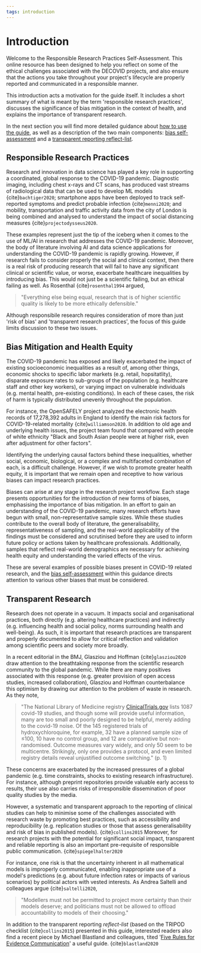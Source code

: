 ```yaml
---
tags: introduction
---
```


# Introduction

Welcome to the Responsible Research Practices Self-Assessment. This online resource has been designed to help you reflect on some of the ethical challenges associated with the DECOVID projects, and also ensure that the actions you take throughout your project's lifecycle are properly reported and communicated in a responsible manner.

This introduction acts a motivation for the guide itself. It includes a short summary of what is meant by the term 'responsible research practices', discusses the significance of bias mitigation in the context of health, and explains the importance of transparent research.

In the next section you will find more detailed guidance about [how to use the guide](about.md), as well as a description of the two main components: [bias self-assessment](bias/bias-intro.md) and a [transparent reporting reflect-list](transparent-reporting/transparent-reporting.md).

## Responsible Research Practices

Research and innovation in data science has played a key role in supporting a coordinated, global response to the COVID-19 pandemic. Diagnostic imaging, including chest x-rays and CT scans, has produced vast streams of radiological data that can be used to develop ML models {cite}`bachtiger2020`; smartphone apps have been deployed to track self-reported symptoms and predict probable infection {cite}`menni2020`; and mobility, transportation and traffic activity data from the city of London is being combined and analysed to understand the impact of social distancing measures {cite}`projectodysseus2020`.

These examples represent just the tip of the iceberg when it comes to the use of ML/AI in research that addresses the COVID-19 pandemic. Moreover, the body of literature involving AI and data science applications for understanding the COVID-19 pandemic is rapidly growing. However, if research fails to consider properly the social and clinical context, then there is a real risk of producing research that will fail to have any significant clinical or scientific value, or worse, exacerbate healthcare inequalities by introducing bias. This would not just be a scientific failing, but an ethical failing as well. As Rosenthal {cite}`rosenthal1994` argued,

> "Everything else being equal, research that is of higher scientific quality is likely to be more ethically defensible."

Although responsibile research requires consideration of more than just 'risk of bias' and 'transparent research practices', the focus of this guide limits discussion to these two issues.

## Bias Mitigation and Health Equity

The COVID-19 pandemic has exposed and likely exacerbated the impact of existing socioeconomic inequalities as a result of, among other things, economic shocks to specific labor markets (e.g. retail, hopsitatlity), disparate exposure rates to sub-groups of the population (e.g. healthcare staff and other key workers), or varying impact on vulnerable individuals (e.g. mental health, pre-existing conditions). In each of these cases, the risk of harm is typically distributed unevenly throughout the population.

For instance, the OpenSAFELY project analyzed the electronic health records of 17,278,392 adults in England to identify the main risk factors for COVID-19-related mortality {cite}`williamson2020`. In addition to old age and underlying health issues, the project team found that compared with people of white ethnicity "Black and South Asian people were at higher risk, even after adjustment for other factors".

Identifying the underlying causal factors behind these inequalities, whether social, economic, biological, or a complex and multifaceted combination of each, is a difficult challenge. However, if we wish to promote greater health equity, it is important that we remain open and receptive to how various biases can impact research practices.

Biases can arise at any stage in the research project workflow. Each stage presents opportunities for the introduction of new forms of biases, emphasising the importance of bias mitigation. In an effort to gain an understanding of the COVID-19 pandemic, many research efforts have begun with small, non-representative sample sizes. While these studies contribute to the overall body of literature, the generalisability, representativeness of sampling, and the real-world applicability of the findings must be considered and scrutinised before they are used to inform future policy or actions taken by healthcare professionals. Additionally, samples that reflect real-world demographics are necessary for achieving health equity and understanding the varied effects of the virus.

These are several examples of possible biases present in COVID-19 related research, and the [bias self-assessment](bias/bias-intro.md) within this guidance directs attention to various other biases that must be considered.

## Transparent Research

Research does not operate in a vacuum. It impacts social and organisational practices, both directly (e.g. altering healthcare practices) and indirectly (e.g. influencing health and social policy, norms surrounding health and well-being). As such, it is important that research practices are transparent and properly documented to allow for critical reflection and validation among scientific peers and society more broadly.

In a recent editorial in the BMJ, Glasziou and Hoffman {cite}`glasziou2020` draw attention to the breathtaking response from the scientific research community to the global pandemic. While there are many positives associated with this response (e.g. greater provision of open access studies, increased collaboration), Glasziou and Hoffman counterbalance this optimism by drawing our attention to the problem of waste in research. As they note,

> "The National Library of Medicine registry [ClinicalTrials.gov](http://clinicaltrials.gov/) lists 1087 covid-19 studies, and though some will provide useful information, many are too small and poorly designed to be helpful, merely adding to the covid-19 noise. Of the 145 registered trials of hydroxychloroquine, for example, 32 have a planned sample size of ≤100, 10 have no control group, and 12 are comparative but non-randomised. Outcome measures vary widely, and only 50 seem to be multicentre. Strikingly, only one provides a protocol, and even limited registry details reveal unjustified outcome switching." (p. 1)

These concerns are exacerbated by the increased pressures of a global pandemic (e.g. time constraints, shocks to existing research infrastructure). For instance, although preprint repositories provide valuable early access to results, their use also carries risks of irresponsible dissemination of poor quality studies by the media.

However, a systematic and transparent approach to the reporting of clinical studies can help to minimise some of the challenges associated with research waste by promoting best practices, such as accessibility and reproducibility (e.g. replication studies or those that assess generalisability and risk of bias in published models). {cite}`collins2015` Moreover, for research projects with the potential for significant social impact, transparent and reliable reporting is also an important pre-requisite of responsible public communication. {cite}`spiegelhalter2020`

For instance, one risk is that the uncertainty inherent in all mathematical models is improperly communicated, enabling inappropriate use of a model's predictions (e.g. about future infection rates or impacts of various scenarios) by political actors with vested interests. As Andrea Saltelli and colleagues argue {cite}`saltelli2020`,

> "Modellers must not be permitted to project more certainty than their models deserve; and politicians must not be allowed to offload accountability to models of their choosing."

In addition to the transparent reporting *reflect-list* (based on the TRIPOD checklist {cite}`collins2015`) presented in this guide, interested readers also find a recent piece by Michael Blastland and colleagues, tited '[Five Rules for Evidence Communication](https://www.nature.com/articles/d41586-020-03189-1)' a useful guide. {cite}`blastland2020`
